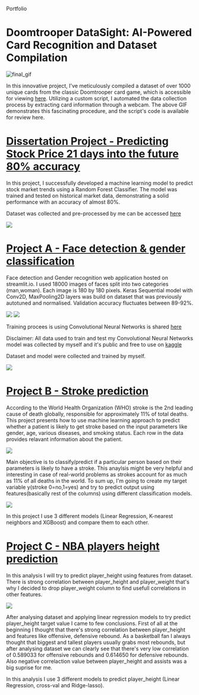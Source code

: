 Portfolio

# Doomtrooper DataSight: AI-Powered Card Recognition and Dataset Compilation
![final_gif](https://github.com/CL500Coupe/Maciej-Gronczynski-Portfolio/assets/63499090/bd1ec431-ef57-457c-a40d-0a7ee5ffd7f6)

In this innovative project, I've meticulously compiled a dataset of over 1000 unique cards from the classic Doomtrooper card game, which is accessible for viewing [here](https://www.kaggle.com/datasets/maciejgronczynski/doomtrooper-ccg-all-cards). Utilizing a custom script, I automated the data collection process by extracting card information through a webcam. The above GIF demonstrates this fascinating procedure, and the script's code is available for review here.






# [Dissertation Project - Predicting Stock Price 21 days into the future 80% accuracy](https://www.kaggle.com/code/maciejgronczynski/kghm-stock-price-prediction-21-days-in-future-80#5.Building-model-(RANDOM-FOREST-CLASSIFIER))

In this project, I successfully developed a machine learning model to predict stock market trends using a Random Forest Classifier. The model was trained and tested on historical market data, demonstrating a solid performance with an accuracy of almost 80%.

Dataset was collected and pre-processed by me can be accessed [here](https://www.kaggle.com/datasets/maciejgronczynski/cooper-mining-company-stock-price-prediction)

![](/images/predi2.png)


# [Project A - Face detection & gender classification](https://share.streamlit.io/cl500coupe/gender_recognition_app/main/app.py)
Face detection and Gender recognition web application hosted on streamlit.io.
I used 18000 images of faces split into two categories (man,woman). Each image is 180 by 180 pixels.
Keras Sequential model with Conv2D, MaxPooling2D layers was build on dataset that was previously autotuned and normalised.
Validation accuracy fluctuates between 89-92%.

![](/images/photo_1_fix2.png)
![](/images/photo_2_fixed.png)


Training procees is using Convolutional Neural Networks is shared [here](https://www.kaggle.com/maciejgronczynski/cnn-sequential-gender-recognition-model)

Disclaimer: All data used to train and test my Convolutional Neural Networks model was collected
by myself and it's public and free to use on [kaggle](https://www.kaggle.com/maciejgronczynski/biggest-genderface-recognition-dataset)

Dataset and model were collected and trained by myself.

![](/images/streamlit_image.png)





# [Project B - Stroke prediction](https://www.kaggle.com/maciejgronczynski/stroke-prediction-eda-lr-k-nearest-xgboost)
According to the World Health Organization (WHO) stroke is the 2nd leading cause of death globally, responsible for approximately 11% of total deaths.
This project presents how to use machine learning approach to predict whether a patient is likely to get stroke based on the input parameters like
gender, age, various diseases, and smoking status. Each row in the data provides relavant information about the patient.

![](/images/project2_image1_fixed.png)

Main objective is to classify/predict if a particular person based on their parameters is likely to have a stroke.
This anaylsis might be very helpful and interesting in case of real-world problems as strokes account for as much as 11% of all deaths in the world.
To sum up, I'm going to create my target variable y(stroke 0=no,1=yes) and try to predict output using features(basically rest of the columns) using different classification models.

![](/images/project2_image2_fixed.png)

In this project I use 3 different models (Linear Regression, K-nearest neighbors and XGBoost) and compare them to each other.





# [Project C - NBA players height prediction](https://www.kaggle.com/maciejgronczynski/height-prediction-eda-lr-cross-val-ridge-lasso)
In this analysis I will try to predict player_height using features from dataset. There is strong correlation between player_height and player_weight that's why I decided to drop player_weight column to find usefull correlations in other features.


![](/images/project3_image1_fixed.png)

After analysing dataset and applying linear regression models to try predict player_height target value I came to few conclusions.
First of all at the beginning I thought that there's strong correlation between player_height and features like offensive, defensive rebound.
As a basketball fan I always thought that biggest and tallest players usually grabs most rebounds, but after analysing dataset we can clearly see that there's very low correlation of 0.589033 for offensive rebounds and 0.614650 for defensive rebounds.
Also negative correlaction value between player_height and assists was a big suprise for me.

In this analysis I use 3 different models to predict player_height (Linear Regression, cross-val and Ridge-lasso).

